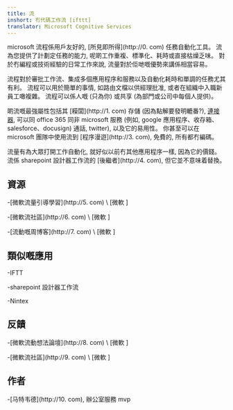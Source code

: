 ```yaml
---
title: 流
inshort: 冇代碼工作流 [ifttt]
translator: Microsoft Cognitive Services
---
```



microsoft 流程係用戶友好的, [所見即所得](http://0. com) 任務自動化工具。 流為您提供了計劃定任務的能力, 呢啲工作重複、標準化、耗時或直接枯燥乏味。 對於冇編程或技術經驗的日常工作來說, 流量對於佢哋嘅優勢來講係相當容易。

流程對於審批工作流、集成多個應用程序和服務以及自動化耗時和單調的任務尤其有利。 流程可以用於簡單的事情, 如路由文檔以供經理批准, 或者在組織中入職新員工噉複雜。 流程可以係人嘅 (只為你) 或共享 (為部門或公司中每個人提供)。

啲流嘅最強屬性包括其 [糢闆](http://1. com) 存儲 (因為點解要發明轆番?), [連接器](http://2), 可以同 office 365 同非 microsoft 服務 (例如, google 應用程序、收存箱、salesforce、docusign) 通話, twitter), 以及它的易用性。 你甚至可以在 microsoft 團隊中使用流到 [程序漫遊](http://3. com), 免費的, 所有都冇編碼。

流量有為大眾打開工作自動化, 就好似以前冇其他應用程序一樣, 因為它的價錢。 流係 sharepoint 設計器工作流的 [後繼者](http://4. com), 但它並不意味着替換。

資源
---------

-[微軟流量引導學習](http://5. com)
    \ [微軟 \]

-[微軟流社區](http://6. com)
    \ [微軟 \]

-[流動嘅周博客](http://7. com)
    \ [微軟 \]

類似嘅應用
--------------------

-IFTT

-sharepoint 設計器工作流

-Nintex

反饋
--------------------

-[微軟流動想法論壇](http://8. com)
    \ [微軟 \]

-[微軟流社區](http://9. com)
    \ [微軟 \]

作者
---------

-[马特韦德](http://10. com), 辦公室服務 mvp


